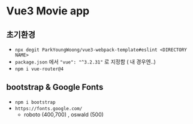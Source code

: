 # Vue3 Movie app

## 초기환경
- `npx degit ParkYoungWoong/vue3-webpack-template#eslint <DIRECTORY NAME>`
- `package.json` 에서 `"vue": "^3.2.31"` 로 지정함 ( 내 경우엔..)
- `npm i vue-router@4`


## bootstrap & Google Fonts
- `npm i bootstrap`
- `https://fonts.google.com/` 
  - roboto (400,700) , oswald (500)
